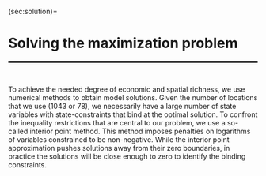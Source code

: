 
(sec:solution)=
# Solving the maximization problem 

<hr style="height:4px; background-color:black; border:none;">

<br>

To achieve the needed degree of economic and spatial richness, we use
numerical methods to obtain model solutions. Given the number of
locations that we use (1043 or 78), we necessarily have a large number
of state variables with state-constraints that bind at the optimal
solution. To confront the inequality restrictions that are central to
our problem, we use a so-called interior point method. This method
imposes penalties on logarithms of variables constrained to be
non-negative. While the interior point approximation pushes solutions
away from their zero boundaries, in practice the solutions will be close
enough to zero to identify the binding constraints.




